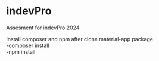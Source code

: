 # indevPro
Assesment for indevPro 2024

Install composer and npm after clone material-app package\
-composer install\
-npm install
